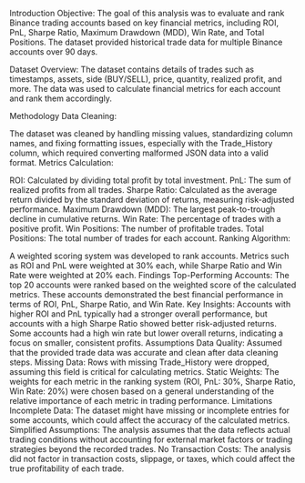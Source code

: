 Introduction
Objective:
The goal of this analysis was to evaluate and rank Binance trading accounts based on key financial metrics, including ROI, PnL, Sharpe Ratio, Maximum Drawdown (MDD), Win Rate, and Total Positions. The dataset provided historical trade data for multiple Binance accounts over 90 days.

Dataset Overview:
The dataset contains details of trades such as timestamps, assets, side (BUY/SELL), price, quantity, realized profit, and more. The data was used to calculate financial metrics for each account and rank them accordingly.

Methodology
Data Cleaning:

The dataset was cleaned by handling missing values, standardizing column names, and fixing formatting issues, especially with the Trade_History column, which required converting malformed JSON data into a valid format.
Metrics Calculation:

ROI: Calculated by dividing total profit by total investment.
PnL: The sum of realized profits from all trades.
Sharpe Ratio: Calculated as the average return divided by the standard deviation of returns, measuring risk-adjusted performance.
Maximum Drawdown (MDD): The largest peak-to-trough decline in cumulative returns.
Win Rate: The percentage of trades with a positive profit.
Win Positions: The number of profitable trades.
Total Positions: The total number of trades for each account.
Ranking Algorithm:

A weighted scoring system was developed to rank accounts. Metrics such as ROI and PnL were weighted at 30% each, while Sharpe Ratio and Win Rate were weighted at 20% each.
Findings
Top-Performing Accounts: The top 20 accounts were ranked based on the weighted score of the calculated metrics. These accounts demonstrated the best financial performance in terms of ROI, PnL, Sharpe Ratio, and Win Rate.
Key Insights: Accounts with higher ROI and PnL typically had a stronger overall performance, but accounts with a high Sharpe Ratio showed better risk-adjusted returns. Some accounts had a high win rate but lower overall returns, indicating a focus on smaller, consistent profits.
Assumptions
Data Quality: Assumed that the provided trade data was accurate and clean after data cleaning steps.
Missing Data: Rows with missing Trade_History were dropped, assuming this field is critical for calculating metrics.
Static Weights: The weights for each metric in the ranking system (ROI, PnL: 30%, Sharpe Ratio, Win Rate: 20%) were chosen based on a general understanding of the relative importance of each metric in trading performance.
Limitations
Incomplete Data: The dataset might have missing or incomplete entries for some accounts, which could affect the accuracy of the calculated metrics.
Simplified Assumptions: The analysis assumes that the data reflects actual trading conditions without accounting for external market factors or trading strategies beyond the recorded trades.
No Transaction Costs: The analysis did not factor in transaction costs, slippage, or taxes, which could affect the true profitability of each trade.
